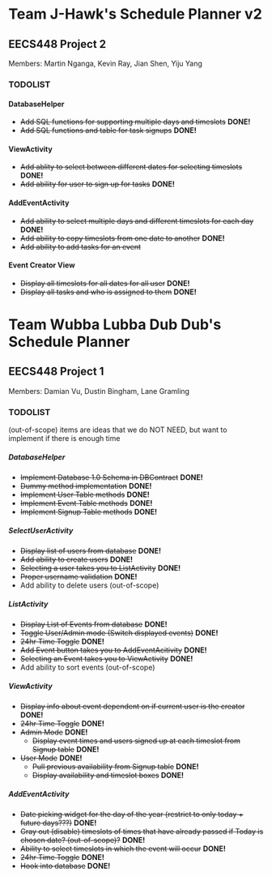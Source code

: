 # Team J-Hawk's Schedule Planner v2

## EECS448 Project 2
Members: Martin Nganga, Kevin Ray, Jian Shen, Yiju Yang

### TODOLIST

#### DatabaseHelper
- ~~Add SQL functions for supporting multiple days and timeslots~~ **DONE!**
- ~~Add SQL functions and table for task signups~~ **DONE!**

#### ViewActivity
- ~~Add ablity to select between different dates for selecting timeslots~~ **DONE!**
- ~~Add ability for user to sign up for tasks~~ **DONE!**

#### AddEventActivity
- ~~Add ability to select multiple days and different timeslots for each day~~ **DONE!**
- ~~Add ability to copy timeslots from one date to another~~ **DONE!**
- ~~Add ability to add tasks for an event~~

#### Event Creator View
- ~~Display all timeslots for all dates for all user~~ **DONE!**
- ~~Display all tasks and who is assigned to them~~ **DONE!**


# Team Wubba Lubba Dub Dub's Schedule Planner

## EECS448 Project 1
Members: Damian Vu, Dustin Bingham, Lane Gramling

### TODOLIST
(out-of-scope) items are ideas that we do NOT NEED, but want to implement if there is enough time

##### DatabaseHelper
- ~~Implement Database 1.0 Schema in DBContract~~ **DONE!**
- ~~Dummy method implementation~~ **DONE!**
- ~~Implement User Table methods~~ **DONE!**
- ~~Implement Event Table methods~~ **DONE!**
- ~~Implement Signup Table methods~~ **DONE!**

##### SelectUserActivity
- ~~Display list of users from database~~ **DONE!**
- ~~Add ability to create users~~ **DONE!**
- ~~Selecting a user takes you to ListActivity~~ **DONE!**
- ~~Proper username validation~~ **DONE!**
- Add ability to delete users (out-of-scope)

##### ListActivity
- ~~Display List of Events from database~~ **DONE!**
- ~~Toggle User/Admin mode (Switch displayed events)~~ **DONE!**
- ~~24hr Time Toggle~~ **DONE!**
- ~~Add Event button takes you to AddEventAcitivity~~ **DONE!**
- ~~Selecting an Event takes you to ViewActivity~~ **DONE!**
- Add ability to sort events (out-of-scope)

##### ViewActivity
- ~~Display info about event dependent on if current user is the creator~~ **DONE!**
- ~~24hr Time Toggle~~ **DONE!**
- ~~Admin Mode~~ **DONE!**
  - ~~Display event times and users signed up at each timeslot from Signup table~~ **DONE!**
- ~~User Mode~~ **DONE!**
  - ~~Pull previous availability from Signup table~~ **DONE!**
  - ~~Display availability and timeslot boxes~~ **DONE!**
  
##### AddEventActivity
- ~~Date picking widget for the day of the year (restrict to only today + future days???)~~ **DONE!**
- ~~Gray out (disable) timeslots of times that have already passed if Today is chosen date? (out-of-scope)?~~ **DONE!**
- ~~Ability to select timeslots in which the event will occur~~ **DONE!**
- ~~24hr Time Toggle~~ **DONE!**
- ~~Hook into database~~ **DONE!**
